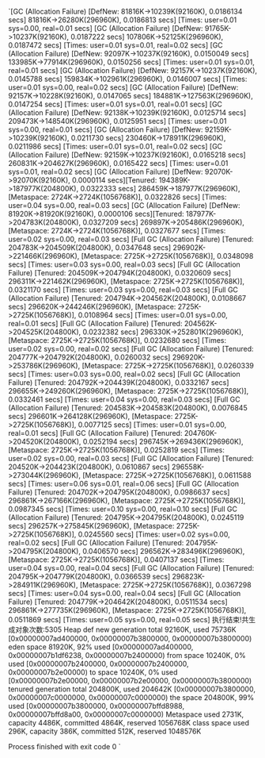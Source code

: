 `[GC (Allocation Failure) [DefNew: 81816K->10239K(92160K), 0.0186134 secs] 81816K->26280K(296960K), 0.0186813 secs] [Times: user=0.01 sys=0.00, real=0.01 secs] 
[GC (Allocation Failure) [DefNew: 91765K->10237K(92160K), 0.0187222 secs] 107806K->52125K(296960K), 0.0187472 secs] [Times: user=0.01 sys=0.01, real=0.02 secs] 
[GC (Allocation Failure) [DefNew: 92097K->10237K(92160K), 0.0150049 secs] 133985K->77914K(296960K), 0.0150256 secs] [Times: user=0.01 sys=0.01, real=0.01 secs] 
[GC (Allocation Failure) [DefNew: 92157K->10237K(92160K), 0.0145788 secs] 159834K->102961K(296960K), 0.0146007 secs] [Times: user=0.01 sys=0.00, real=0.02 secs] 
[GC (Allocation Failure) [DefNew: 92157K->10228K(92160K), 0.0147065 secs] 184881K->127563K(296960K), 0.0147254 secs] [Times: user=0.01 sys=0.01, real=0.01 secs] 
[GC (Allocation Failure) [DefNew: 92138K->10239K(92160K), 0.0125714 secs] 209473K->148540K(296960K), 0.0125951 secs] [Times: user=0.01 sys=0.00, real=0.01 secs] 
[GC (Allocation Failure) [DefNew: 92159K->10239K(92160K), 0.0211730 secs] 230460K->178911K(296960K), 0.0211986 secs] [Times: user=0.01 sys=0.01, real=0.02 secs] 
[GC (Allocation Failure) [DefNew: 92159K->10237K(92160K), 0.0165218 secs] 260831K->204627K(296960K), 0.0165422 secs] [Times: user=0.01 sys=0.01, real=0.02 secs] 
[GC (Allocation Failure) [DefNew: 92070K->92070K(92160K), 0.0000114 secs][Tenured: 194389K->187977K(204800K), 0.0322333 secs] 286459K->187977K(296960K), [Metaspace: 2724K->2724K(1056768K)], 0.0322826 secs] [Times: user=0.04 sys=0.00, real=0.03 secs] 
[GC (Allocation Failure) [DefNew: 81920K->81920K(92160K), 0.0000106 secs][Tenured: 187977K->204783K(204800K), 0.0327209 secs] 269897K->205486K(296960K), [Metaspace: 2724K->2724K(1056768K)], 0.0327677 secs] [Times: user=0.02 sys=0.00, real=0.03 secs] 
[Full GC (Allocation Failure) [Tenured: 204783K->204509K(204800K), 0.0347648 secs] 296902K->221466K(296960K), [Metaspace: 2725K->2725K(1056768K)], 0.0348098 secs] [Times: user=0.03 sys=0.00, real=0.03 secs] 
[Full GC (Allocation Failure) [Tenured: 204509K->204794K(204800K), 0.0320609 secs] 296311K->221462K(296960K), [Metaspace: 2725K->2725K(1056768K)], 0.0321170 secs] [Times: user=0.03 sys=0.00, real=0.03 secs] 
[Full GC (Allocation Failure) [Tenured: 204794K->204562K(204800K), 0.0108667 secs] 296620K->244246K(296960K), [Metaspace: 2725K->2725K(1056768K)], 0.0108964 secs] [Times: user=0.01 sys=0.00, real=0.01 secs] 
[Full GC (Allocation Failure) [Tenured: 204562K->204525K(204800K), 0.0232382 secs] 296330K->252801K(296960K), [Metaspace: 2725K->2725K(1056768K)], 0.0232680 secs] [Times: user=0.02 sys=0.00, real=0.02 secs] 
[Full GC (Allocation Failure) [Tenured: 204777K->204792K(204800K), 0.0260032 secs] 296920K->253786K(296960K), [Metaspace: 2725K->2725K(1056768K)], 0.0260339 secs] [Times: user=0.03 sys=0.00, real=0.02 secs] 
[Full GC (Allocation Failure) [Tenured: 204792K->204439K(204800K), 0.0332167 secs] 296655K->249260K(296960K), [Metaspace: 2725K->2725K(1056768K)], 0.0332461 secs] [Times: user=0.04 sys=0.00, real=0.03 secs] 
[Full GC (Allocation Failure) [Tenured: 204583K->204583K(204800K), 0.0076845 secs] 296601K->264128K(296960K), [Metaspace: 2725K->2725K(1056768K)], 0.0077125 secs] [Times: user=0.01 sys=0.00, real=0.01 secs] 
[Full GC (Allocation Failure) [Tenured: 204760K->204520K(204800K), 0.0252194 secs] 296745K->269436K(296960K), [Metaspace: 2725K->2725K(1056768K)], 0.0252819 secs] [Times: user=0.02 sys=0.00, real=0.03 secs] 
[Full GC (Allocation Failure) [Tenured: 204520K->204423K(204800K), 0.0610867 secs] 296558K->273044K(296960K), [Metaspace: 2725K->2725K(1056768K)], 0.0611588 secs] [Times: user=0.06 sys=0.01, real=0.06 secs] 
[Full GC (Allocation Failure) [Tenured: 204702K->204795K(204800K), 0.0986637 secs] 296861K->267166K(296960K), [Metaspace: 2725K->2725K(1056768K)], 0.0987345 secs] [Times: user=0.10 sys=0.00, real=0.10 secs] 
[Full GC (Allocation Failure) [Tenured: 204795K->204795K(204800K), 0.0245119 secs] 296257K->275845K(296960K), [Metaspace: 2725K->2725K(1056768K)], 0.0245560 secs] [Times: user=0.02 sys=0.00, real=0.02 secs] 
[Full GC (Allocation Failure) [Tenured: 204795K->204795K(204800K), 0.0406570 secs] 296562K->283496K(296960K), [Metaspace: 2725K->2725K(1056768K)], 0.0407137 secs] [Times: user=0.04 sys=0.00, real=0.04 secs] 
[Full GC (Allocation Failure) [Tenured: 204795K->204779K(204800K), 0.0366539 secs] 296823K->284911K(296960K), [Metaspace: 2725K->2725K(1056768K)], 0.0367298 secs] [Times: user=0.04 sys=0.00, real=0.04 secs] 
[Full GC (Allocation Failure) [Tenured: 204779K->204642K(204800K), 0.0511534 secs] 296861K->277735K(296960K), [Metaspace: 2725K->2725K(1056768K)], 0.0511869 secs] [Times: user=0.05 sys=0.00, real=0.05 secs] 
执行结束!共生成对象次数:5305
Heap
 def new generation   total 92160K, used 75736K [0x00000007ad400000, 0x00000007b3800000, 0x00000007b3800000)
  eden space 81920K,  92% used [0x00000007ad400000, 0x00000007b1df6238, 0x00000007b2400000)
  from space 10240K,   0% used [0x00000007b2400000, 0x00000007b2400000, 0x00000007b2e00000)
  to   space 10240K,   0% used [0x00000007b2e00000, 0x00000007b2e00000, 0x00000007b3800000)
 tenured generation   total 204800K, used 204642K [0x00000007b3800000, 0x00000007c0000000, 0x00000007c0000000)
   the space 204800K,  99% used [0x00000007b3800000, 0x00000007bffd8988, 0x00000007bffd8a00, 0x00000007c0000000)
 Metaspace       used 2731K, capacity 4486K, committed 4864K, reserved 1056768K
  class space    used 296K, capacity 386K, committed 512K, reserved 1048576K

Process finished with exit code 0
`